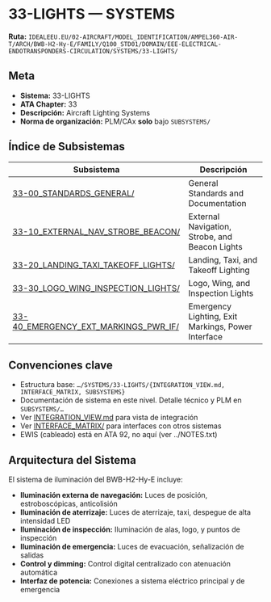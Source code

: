 # 33-LIGHTS — SYSTEMS

**Ruta:** `IDEALEEU.EU/02-AIRCRAFT/MODEL_IDENTIFICATION/AMPEL360-AIR-T/ARCH/BWB-H2-Hy-E/FAMILY/Q100_STD01/DOMAIN/EEE-ELECTRICAL-ENDOTRANSPONDERS-CIRCULATION/SYSTEMS/33-LIGHTS/`

## Meta
- **Sistema:** 33-LIGHTS
- **ATA Chapter:** 33
- **Descripción:** Aircraft Lighting Systems
- **Norma de organización:** PLM/CAx **solo** bajo `SUBSYSTEMS/`

## Índice de Subsistemas

| Subsistema | Descripción |
|------------|-------------|
| [33-00_STANDARDS_GENERAL/](./SUBSYSTEMS/33-00_STANDARDS_GENERAL/) | General Standards and Documentation |
| [33-10_EXTERNAL_NAV_STROBE_BEACON/](./SUBSYSTEMS/33-10_EXTERNAL_NAV_STROBE_BEACON/) | External Navigation, Strobe, and Beacon Lights |
| [33-20_LANDING_TAXI_TAKEOFF_LIGHTS/](./SUBSYSTEMS/33-20_LANDING_TAXI_TAKEOFF_LIGHTS/) | Landing, Taxi, and Takeoff Lighting |
| [33-30_LOGO_WING_INSPECTION_LIGHTS/](./SUBSYSTEMS/33-30_LOGO_WING_INSPECTION_LIGHTS/) | Logo, Wing, and Inspection Lights |
| [33-40_EMERGENCY_EXT_MARKINGS_PWR_IF/](./SUBSYSTEMS/33-40_EMERGENCY_EXT_MARKINGS_PWR_IF/) | Emergency Lighting, Exit Markings, Power Interface |

## Convenciones clave

- Estructura base: `…/SYSTEMS/33-LIGHTS/{INTEGRATION_VIEW.md, INTERFACE_MATRIX, SUBSYSTEMS}`
- Documentación de sistema en este nivel. Detalle técnico y PLM en `SUBSYSTEMS/…`
- Ver [INTEGRATION_VIEW.md](./INTEGRATION_VIEW.md) para vista de integración
- Ver [INTERFACE_MATRIX/](./INTERFACE_MATRIX/) para interfaces con otros sistemas
- EWIS (cableado) está en ATA 92, no aquí (ver ../NOTES.txt)

## Arquitectura del Sistema

El sistema de iluminación del BWB-H2-Hy-E incluye:

- **Iluminación externa de navegación:** Luces de posición, estroboscópicas, anticolisión
- **Iluminación de aterrizaje:** Luces de aterrizaje, taxi, despegue de alta intensidad LED
- **Iluminación de inspección:** Iluminación de alas, logo, y puntos de inspección
- **Iluminación de emergencia:** Luces de evacuación, señalización de salidas
- **Control y dimming:** Control digital centralizado con atenuación automática
- **Interfaz de potencia:** Conexiones a sistema eléctrico principal y de emergencia

